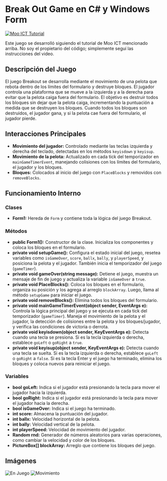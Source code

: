 # Break Out Game en C# y Windows Form

[![Moo ICT Tutorial](https://www.youtube.com/watch?v=m18aCV-ox38)](https://www.youtube.com/watch?v=m18aCV-ox38)

Este juego se desarrolló siguiendo el tutorial de Moo ICT mencionado arriba. No soy el propietario del código; simplemente seguí las instrucciones del video.

## Descripción del Juego

El juego Breakout se desarrolla mediante el movimiento de una pelota que rebota dentro de los límites del formulario y destruye bloques. El jugador controla una plataforma que se mueve a la izquierda y a la derecha para evitar que la pelota caiga fuera del formulario. El objetivo es destruir todos los bloques sin dejar que la pelota caiga, incrementando la puntuación a medida que se destruyen los bloques. Cuando todos los bloques son destruidos, el jugador gana, y si la pelota cae fuera del formulario, el jugador pierde.

## Interacciones Principales

- **Movimiento del jugador:** Controlado mediante las teclas izquierda y derecha del teclado, detectadas en los métodos `keyisdown` y `keyisup`.
- **Movimiento de la pelota:** Actualizado en cada tick del temporizador en `mainGameTimerEvent`, manejando colisiones con los límites del formulario, el jugador y los bloques.
- **Bloques:** Colocados al inicio del juego con `PlaceBlocks` y removidos con `removeBlocks`.

## Funcionamiento Interno

### Clases

- **Form1:** Hereda de `Form` y contiene toda la lógica del juego Breakout.

### Métodos

- **public Form1():** Constructor de la clase. Inicializa los componentes y coloca los bloques en el formulario.
- **private void setupGame():** Configura el estado inicial del juego, resetea variables como `isGameOver`, `score`, `ballx`, `bally`, y `playerSpeed`, y posiciona la pelota y el jugador. También inicia el temporizador del juego (`gameTimer`).
- **private void gameOver(string message):** Detiene el juego, muestra un mensaje de fin de juego y actualiza la variable `isGameOver` a `true`.
- **private void PlaceBlocks():** Coloca los bloques en el formulario, organiza su posición y los agrega al arreglo `blockArray`. Luego, llama al método `setupGame` para iniciar el juego.
- **private void removeBlocks():** Elimina todos los bloques del formulario.
- **private void mainGameTimerEvent(object sender, EventArgs e):** Controla la lógica principal del juego y se ejecuta en cada tick del temporizador (`gameTimer`). Maneja el movimiento de la pelota y el jugador, la detección de colisiones entre la pelota y los bloques/jugador, y verifica las condiciones de victoria o derrota.
- **private void keyisdown(object sender, KeyEventArgs e):** Detecta cuando una tecla se presiona. Si es la tecla izquierda o derecha, establece `goLeft` o `goRight` a `true`.
- **private void keyisup(object sender, KeyEventArgs e):** Detecta cuando una tecla se suelta. Si es la tecla izquierda o derecha, establece `goLeft` o `goRight` a `false`. Si es la tecla Enter y el juego ha terminado, elimina los bloques y coloca nuevos para reiniciar el juego.

### Variables

- **bool goLeft:** Indica si el jugador está presionando la tecla para mover el jugador hacia la izquierda.
- **bool goRight:** Indica si el jugador está presionando la tecla para mover el jugador hacia la derecha.
- **bool isGameOver:** Indica si el juego ha terminado.
- **int score:** Almacena la puntuación del jugador.
- **int ballx:** Velocidad horizontal de la pelota.
- **int bally:** Velocidad vertical de la pelota.
- **int playerSpeed:** Velocidad de movimiento del jugador.
- **Random rnd:** Generador de números aleatorios para varias operaciones, como cambiar la velocidad y color de los bloques.
- **PictureBox[] blockArray:** Arreglo que contiene los bloques del juego.

## Imágenes

![En Juego](https://i.postimg.cc/47cTFw7X/en-juego.png)
![Movimiento](https://i.postimg.cc/N2wwhTmm/movimiento.png)
